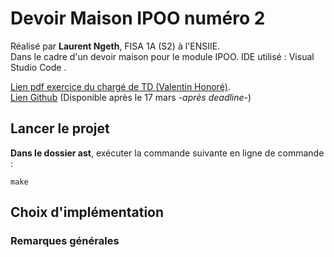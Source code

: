 # Devoir Maison IPOO numéro 2

Réalisé par **Laurent Ngeth**, FISA 1A (S2) à l'ENSIIE.  
Dans le cadre d'un devoir maison pour le module IPOO. 
IDE utilisé : Visual Studio Code .  
  
[Lien pdf exercice du chargé de TD (Valentin Honoré)](http://web4.ensiie.fr/~valentin.honore/cours/22_23/fisa/ipoo/dm/devoir_maison2.pdf).  
[Lien Github](https://github.com/lngeth/ast) (Disponible après le 17 mars *-après deadline-*)

## Lancer le projet

**Dans le dossier ast**, exécuter la commande suivante en ligne de commande :
```|shell
make
```

## Choix d'implémentation


### Remarques générales
